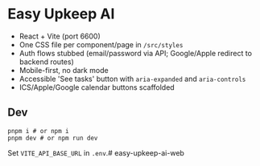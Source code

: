 # Easy Upkeep AI

- React + Vite (port 6600)
- One CSS file per component/page in `/src/styles`
- Auth flows stubbed (email/password via API; Google/Apple redirect to backend routes)
- Mobile-first, no dark mode
- Accessible 'See tasks' button with `aria-expanded` and `aria-controls`
- ICS/Apple/Google calendar buttons scaffolded

## Dev
```
pnpm i # or npm i
pnpm dev # or npm run dev
```
Set `VITE_API_BASE_URL` in `.env`.# easy-upkeep-ai-web
